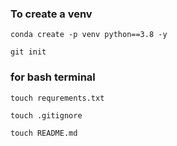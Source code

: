 ### To create a venv
``` conda create -p venv python==3.8 -y ```

``` git init ```

### for bash terminal


``` touch requrements.txt ```

``` touch .gitignore ```

``` touch README.md ```

